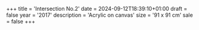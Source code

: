 +++
title = 'Intersection No.2'
date = 2024-09-12T18:39:10+01:00
draft = false
year = '2017'
description = 'Acrylic on canvas'
size = '91 x 91 cm'
sale = false
+++
